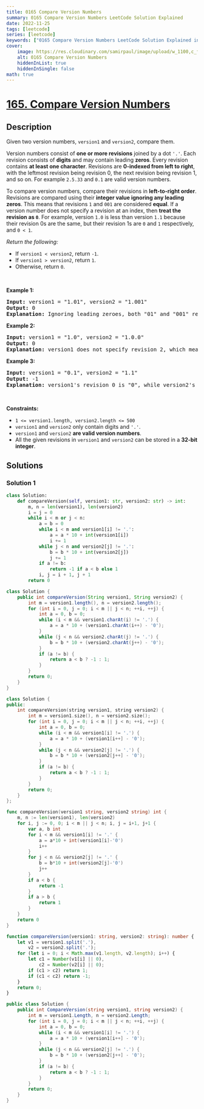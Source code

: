 ```yaml
---
title: 0165 Compare Version Numbers
summary: 0165 Compare Version Numbers LeetCode Solution Explained
date: 2022-11-25
tags: [leetcode]
series: [leetcode]
keywords: ["0165 Compare Version Numbers LeetCode Solution Explained in all languages", "0165 Compare Version Numbers", "LeetCode", "leetcode solution in Python3 C++ Java Go PHP Ruby Swift TypeScript Rust C# JavaScript C", "GeeksforGeeks", "InterviewBit", "Coding Ninjas", "HackerRank", "HackerEarth", "CodeChef", "TopCoder", "AlgoExpert", "freeCodeCamp", "Codeforces", "GitHub", "AtCoder", "Samir Paul"]
cover:
    image: https://res.cloudinary.com/samirpaul/image/upload/w_1100,c_fit,co_rgb:FFFFFF,l_text:Arial_75_bold:0165 Compare Version Numbers - Solution Explained/problem-solving.webp
    alt: 0165 Compare Version Numbers
    hiddenInList: true
    hiddenInSingle: false
math: true
---
```



# [165. Compare Version Numbers](https://leetcode.com/problems/compare-version-numbers)


## Description

<p>Given two version numbers,&nbsp;<code>version1</code> and <code>version2</code>, compare them.</p>

<ul>
</ul>

<p>Version numbers consist of <strong>one or more revisions</strong> joined by a dot&nbsp;<code>&#39;.&#39;</code>. Each revision&nbsp;consists of <strong>digits</strong>&nbsp;and may contain leading <strong>zeros</strong>. Every revision contains <strong>at least one character</strong>. Revisions are <strong>0-indexed from left to right</strong>, with the leftmost revision being revision 0, the next revision being revision 1, and so on. For example&nbsp;<code>2.5.33</code>&nbsp;and&nbsp;<code>0.1</code>&nbsp;are valid version numbers.</p>

<p>To compare version numbers, compare their revisions in <strong>left-to-right order</strong>. Revisions are compared using their&nbsp;<strong>integer value ignoring any leading zeros</strong>. This means that revisions&nbsp;<code>1</code>&nbsp;and&nbsp;<code>001</code>&nbsp;are considered&nbsp;<strong>equal</strong>. If a version number does not specify a revision at an index, then&nbsp;<strong>treat the revision as&nbsp;<code>0</code></strong>. For example, version&nbsp;<code>1.0</code> is less than version&nbsp;<code>1.1</code>&nbsp;because their revision 0s are the same, but their revision 1s are&nbsp;<code>0</code>&nbsp;and&nbsp;<code>1</code>&nbsp;respectively, and&nbsp;<code>0 &lt; 1</code>.</p>

<p><em>Return the following:</em></p>

<ul>
	<li>If <code>version1 &lt; version2</code>, return <code>-1</code>.</li>
	<li>If <code>version1 &gt; version2</code>, return <code>1</code>.</li>
	<li>Otherwise, return <code>0</code>.</li>
</ul>

<p>&nbsp;</p>
<p><strong class="example">Example 1:</strong></p>

<pre>
<strong>Input:</strong> version1 = &quot;1.01&quot;, version2 = &quot;1.001&quot;
<strong>Output:</strong> 0
<strong>Explanation:</strong> Ignoring leading zeroes, both &quot;01&quot; and &quot;001&quot; represent the same integer &quot;1&quot;.
</pre>

<p><strong class="example">Example 2:</strong></p>

<pre>
<strong>Input:</strong> version1 = &quot;1.0&quot;, version2 = &quot;1.0.0&quot;
<strong>Output:</strong> 0
<strong>Explanation:</strong> version1 does not specify revision 2, which means it is treated as &quot;0&quot;.
</pre>

<p><strong class="example">Example 3:</strong></p>

<pre>
<strong>Input:</strong> version1 = &quot;0.1&quot;, version2 = &quot;1.1&quot;
<strong>Output:</strong> -1
<strong>Explanation:</strong> version1&#39;s revision 0 is &quot;0&quot;, while version2&#39;s revision 0 is &quot;1&quot;. 0 &lt; 1, so version1 &lt; version2.
</pre>

<p>&nbsp;</p>
<p><strong>Constraints:</strong></p>

<ul>
	<li><code>1 &lt;= version1.length, version2.length &lt;= 500</code></li>
	<li><code>version1</code> and <code>version2</code>&nbsp;only contain digits and <code>&#39;.&#39;</code>.</li>
	<li><code>version1</code> and <code>version2</code>&nbsp;<strong>are valid version numbers</strong>.</li>
	<li>All the given revisions in&nbsp;<code>version1</code> and <code>version2</code>&nbsp;can be stored in&nbsp;a&nbsp;<strong>32-bit integer</strong>.</li>
</ul>

## Solutions

### Solution 1

<!-- tabs:start -->

```python
class Solution:
    def compareVersion(self, version1: str, version2: str) -> int:
        m, n = len(version1), len(version2)
        i = j = 0
        while i < m or j < n:
            a = b = 0
            while i < m and version1[i] != '.':
                a = a * 10 + int(version1[i])
                i += 1
            while j < n and version2[j] != '.':
                b = b * 10 + int(version2[j])
                j += 1
            if a != b:
                return -1 if a < b else 1
            i, j = i + 1, j + 1
        return 0
```

```java
class Solution {
    public int compareVersion(String version1, String version2) {
        int m = version1.length(), n = version2.length();
        for (int i = 0, j = 0; i < m || j < n; ++i, ++j) {
            int a = 0, b = 0;
            while (i < m && version1.charAt(i) != '.') {
                a = a * 10 + (version1.charAt(i++) - '0');
            }
            while (j < n && version2.charAt(j) != '.') {
                b = b * 10 + (version2.charAt(j++) - '0');
            }
            if (a != b) {
                return a < b ? -1 : 1;
            }
        }
        return 0;
    }
}
```

```cpp
class Solution {
public:
    int compareVersion(string version1, string version2) {
        int m = version1.size(), n = version2.size();
        for (int i = 0, j = 0; i < m || j < n; ++i, ++j) {
            int a = 0, b = 0;
            while (i < m && version1[i] != '.') {
                a = a * 10 + (version1[i++] - '0');
            }
            while (j < n && version2[j] != '.') {
                b = b * 10 + (version2[j++] - '0');
            }
            if (a != b) {
                return a < b ? -1 : 1;
            }
        }
        return 0;
    }
};
```

```go
func compareVersion(version1 string, version2 string) int {
	m, n := len(version1), len(version2)
	for i, j := 0, 0; i < m || j < n; i, j = i+1, j+1 {
		var a, b int
		for i < m && version1[i] != '.' {
			a = a*10 + int(version1[i]-'0')
			i++
		}
		for j < n && version2[j] != '.' {
			b = b*10 + int(version2[j]-'0')
			j++
		}
		if a < b {
			return -1
		}
		if a > b {
			return 1
		}
	}
	return 0
}
```

```ts
function compareVersion(version1: string, version2: string): number {
    let v1 = version1.split('.'),
        v2 = version2.split('.');
    for (let i = 0; i < Math.max(v1.length, v2.length); i++) {
        let c1 = Number(v1[i] || 0),
            c2 = Number(v2[i] || 0);
        if (c1 > c2) return 1;
        if (c1 < c2) return -1;
    }
    return 0;
}
```

```cs
public class Solution {
    public int CompareVersion(string version1, string version2) {
        int m = version1.Length, n = version2.Length;
        for (int i = 0, j = 0; i < m || j < n; ++i, ++j) {
            int a = 0, b = 0;
            while (i < m && version1[i] != '.') {
                a = a * 10 + (version1[i++] - '0');
            }
            while (j < n && version2[j] != '.') {
                b = b * 10 + (version2[j++] - '0');
            }
            if (a != b) {
                return a < b ? -1 : 1;
            }
        }
        return 0;
    }
}
```

<!-- tabs:end -->

<!-- end -->
